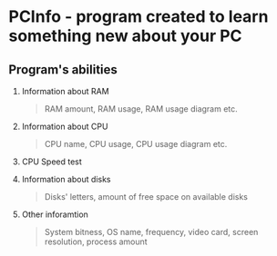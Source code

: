 # PCInfo - program created to learn something new about your PC

## Program's abilities

1. Information about RAM
    > RAM amount, RAM usage, RAM usage diagram etc.

2. Information about CPU
    > CPU name, CPU usage, CPU usage diagram etc.

3. CPU Speed test

4. Information about disks
    > Disks' letters, amount of free space on available disks

5. Other inforamtion
    > System bitness, OS name, frequency, video card, screen resolution, process amount
